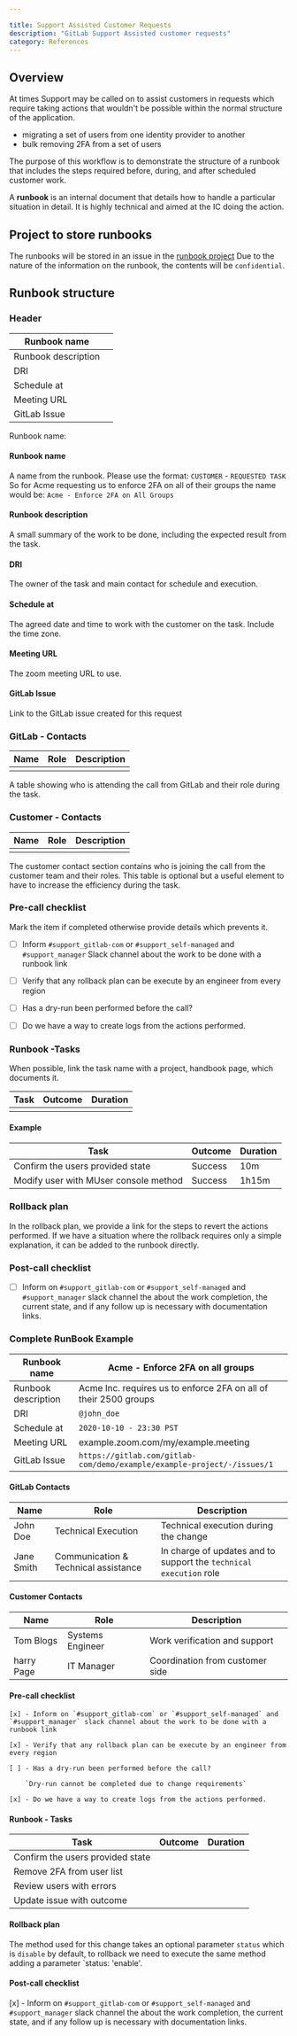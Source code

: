 ```yaml
---

title: Support Assisted Customer Requests
description: "GitLab Support Assisted customer requests"
category: References
---
```





## Overview

At times Support may be called on to assist customers in requests which require taking actions that wouldn't be possible within the normal structure of
the application.

- migrating a set of users from one identity provider to another
- bulk removing 2FA from a set of users

The purpose of this workflow is to demonstrate the structure of a runbook that includes the steps required before, during, and after scheduled customer work.

A **runbook** is an internal document that details how to handle a particular situation in detail. It is highly technical and aimed at the IC doing the action.

## Project to store runbooks

The runbooks will be stored in an issue in the [runbook project](https://gitlab.com/gitlab-com/support/runbooks/-/issues)
Due to the nature of the information on the runbook, the contents will be `confidential`.

## Runbook structure

### Header

| Runbook name        |   |
|---------------------|---|
| Runbook description |   |
| DRI                 |   |
| Schedule at         |   |
| Meeting URL         |   |
| GitLab Issue        |   |

Runbook name:

#### Runbook name

A name from the runbook. Please use the format: `CUSTOMER` - `REQUESTED TASK`
So for Acme requesting us to enforce 2FA on all of their groups the name would be:
`Acme - Enforce 2FA on All Groups`

#### Runbook description

A small summary of the work to be done, including the expected result from the task.

#### DRI

The owner of the task and main contact for schedule and execution.

#### Schedule at

The agreed date and time to work with the customer on the task. Include the time zone.

#### Meeting URL

The zoom meeting URL to use.

#### GitLab Issue

Link to the GitLab issue created for this request

### GitLab - Contacts

| Name | Role | Description |
|-------------|------|-------------|
|             |      |             |

A table showing who is attending the call from GitLab and their role during the task.

### Customer - Contacts

| Name | Role | Description |
|-------------|------|-------------|
|             |      |             |

The customer contact section contains who is joining the call from the customer team and their roles.
This table is optional but a useful element to have to increase the efficiency during the task.

### Pre-call checklist

Mark the item if completed otherwise provide details which prevents it.

- [ ] Inform  `#support_gitlab-com` or `#support_self-managed` and `#support_manager` Slack channel about the work to be done with a runbook link

- [ ] Verify that any rollback plan can be execute by an engineer from every region

- [ ] Has a dry-run been performed before the call?

- [ ] Do we have a way to create logs from the actions performed.

### Runbook -Tasks

When possible, link the task name with a project, handbook page, which documents it.

| Task | Outcome | Duration |
|-------------|---------|----------|
|             |         |          |

#### Example

| Task | Outcome | Duration |
|-------------|---------|----------|
| Confirm the users provided state | Success | 10m |
| Modify user with MUser console method  | Success | 1h15m |

### Rollback plan

In the rollback plan, we provide a link for the steps to revert the actions performed. If we have a situation where the rollback requires only a simple explanation, it can be added to the runbook directly.

### Post-call checklist

- [ ] Inform on `#support_gitlab-com` or `#support_self-managed` and `#support_manager` slack channel the about the work completion, the current state, and if any follow up is necessary with documentation links.

### Complete RunBook Example

| Runbook name        |  Acme - Enforce 2FA on all groups |
|---------------------|---|
| Runbook description |  Acme Inc. requires us to enforce 2FA on all of their 2500 groups  |
| DRI                 |  `@john_doe` |
| Schedule at         |  `2020-10-10 - 23:30 PST` |
| Meeting URL         |   example.zoom.com/my/example.meeting|
| GitLab Issue        |   `https://gitlab.com/gitlab-com/demo/example/example-project/-/issues/1` |

#### GitLab Contacts

| Name | Role | Description |
|-------------|------|-------------|
| John Doe    |  Technical Execution  | Technical  execution during the change |
| Jane Smith  |  Communication & Technical assistance  | In charge of updates and to support the `technical execution` role |

#### Customer Contacts

| Name | Role | Description |
|-------------|------|-------------|
| Tom Blogs | Systems Engineer | Work verification and support |
| harry Page | IT Manager | Coordination from customer side |

#### Pre-call checklist

```plain
[x] - Inform on `#support_gitlab-com` or `#support_self-managed` and `#support_manager` slack channel about the work to be done with a runbook link

[x] - Verify that any rollback plan can be execute by an engineer from every region

[ ] - Has a dry-run been performed before the call?

    `Dry-run cannot be completed due to change requirements`

[x] - Do we have a way to create logs from the actions performed.
```

#### Runbook - Tasks

| Task | Outcome | Duration |
|-------------|---------|----------|
| Confirm the users provided state | | |
| Remove 2FA from user list  | | |
| Review users with errors   | | |
| Update issue with outcome    | | |

#### Rollback plan

The method used for this change takes an optional parameter `status` which is `disable` by default, to rollback we need to execute the same method adding a parameter `status: 'enable'.

#### Post-call checklist

[x] - Inform on `#support_gitlab-com` or `#support_self-managed` and `#support_manager` slack channel the about the work completion, the current state, and if any follow up is necessary with documentation links.
